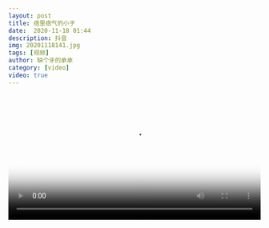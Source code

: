 ```yaml
---
layout: post
title: 痞里痞气的小子
date:  2020-11-18 01:44
description: 抖音
img: 20201118141.jpg
tags: [视频]
author: 缺个牙的承承
category: [video]
video: true
---
```

<video controls loop preload="auto" poster="/assets/img/20201118141.jpg" width="100%" src="https://oss.xnan.top/%E5%B8%85%E5%93%A5%E8%A7%86%E9%A2%91/%E7%BC%BA%E4%B8%AA%E7%89%99%E7%9A%84%E6%89%BF%E6%89%BF/%E7%97%9E%E9%87%8C%E7%97%9E%E6%B0%94%E7%9A%84%E5%B0%8F%E5%AD%90.mp4"></video>
     
